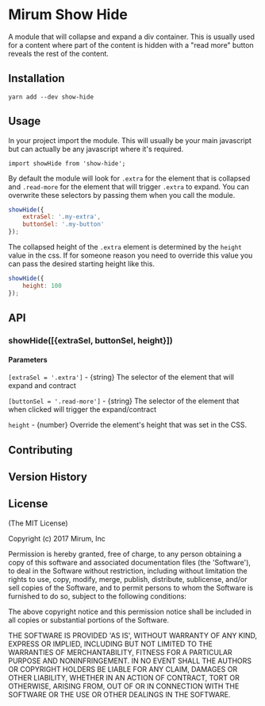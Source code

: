 # Mirum Show Hide

A module that will collapse and expand a div container. This is usually used for a content where part of the content is hidden with a "read more" button reveals the rest of the content.

## Installation

`yarn add --dev show-hide` 

## Usage

In your project import the module. This will usually be your main javascript but can actually be any javascript where it's required.

`import showHide from 'show-hide';`

By default the module will look for `.extra` for the element that is collapsed and `.read-more` for the element that will trigger `.extra` to expand. You can overwrite these selectors by passing them when you call the module.

```javascript
showHide({
    extraSel: '.my-extra',
    buttonSel: '.my-button'
});
```

The collapsed height of the `.extra` element is determined by the `height` value in the css. If for someone reason you need to override this value you can pass the desired starting height like this.
 
```javascript
showHide({
    height: 100
});
```

## API

### showHide([{extraSel, buttonSel, height}])

#### Parameters

`[extraSel = '.extra']` - {string} The selector of the element that will expand and contract

`[buttonSel = '.read-more']` - {string} The selector of the element that when clicked will trigger the expand/contract

`height` - {number} Override the element's height that was set in the CSS.

## Contributing


## Version History


## License

(The MIT License)

Copyright (c) 2017 Mirum, Inc

Permission is hereby granted, free of charge, to any person obtaining
a copy of this software and associated documentation files (the
'Software'), to deal in the Software without restriction, including
without limitation the rights to use, copy, modify, merge, publish,
distribute, sublicense, and/or sell copies of the Software, and to
permit persons to whom the Software is furnished to do so, subject to
the following conditions:

The above copyright notice and this permission notice shall be
included in all copies or substantial portions of the Software.

THE SOFTWARE IS PROVIDED 'AS IS', WITHOUT WARRANTY OF ANY KIND,
EXPRESS OR IMPLIED, INCLUDING BUT NOT LIMITED TO THE WARRANTIES OF
MERCHANTABILITY, FITNESS FOR A PARTICULAR PURPOSE AND NONINFRINGEMENT.
IN NO EVENT SHALL THE AUTHORS OR COPYRIGHT HOLDERS BE LIABLE FOR ANY
CLAIM, DAMAGES OR OTHER LIABILITY, WHETHER IN AN ACTION OF CONTRACT,
TORT OR OTHERWISE, ARISING FROM, OUT OF OR IN CONNECTION WITH THE
SOFTWARE OR THE USE OR OTHER DEALINGS IN THE SOFTWARE.
